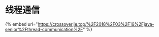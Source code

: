# 线程通信

{% embed url="https://crossoverjie.top/%2F2018%2F03%2F16%2Fjava-senior%2Fthread-communication%2F" %}
